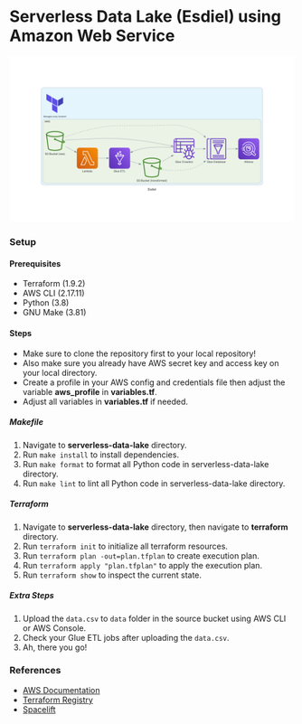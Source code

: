 # Serverless Data Lake (Esdiel) using Amazon Web Service

<p align="center">
  <a href="https://raw.githubusercontent.com/enchant3dmango/awesome/main/serverless-data-lake/files/esdiel.png">
    <picture>
      <source  srcset="./files/esdiel.png">
      <img alt="Esdiel Infrastructure" src="./files/esdiel.png">
    </picture>    
  </a>
</p>

### Setup
#### Prerequisites
- Terraform (1.9.2)
- AWS CLI (2.17.11)
- Python (3.8)
- GNU Make (3.81)

#### Steps
- Make sure to clone the repository first to your local repository!
- Also make sure you already have AWS secret key and access key on your local directory.
- Create a profile in your AWS config and credentials file then adjust the variable **aws_profile** in **variables.tf**.
- Adjust all variables in **variables.tf** if needed.

##### Makefile
1. Navigate to **serverless-data-lake** directory.
2. Run `make install` to install dependencies.
3. Run `make format` to format all Python code in serverless-data-lake directory.
4. Run `make lint` to lint all Python code in serverless-data-lake directory.

##### Terraform
1. Navigate to **serverless-data-lake** directory, then navigate to **terraform** directory.
2. Run `terraform init` to initialize all terraform resources.
3. Run `terraform plan -out=plan.tfplan` to create execution plan.
4. Run `terraform apply "plan.tfplan"` to apply the execution plan.
5. Run `terraform show` to inspect the current state.

##### Extra Steps
1. Upload the `data.csv` to `data` folder in the source bucket using AWS CLI or AWS Console.
2. Check your Glue ETL jobs after uploading the `data.csv`.
3. Ah, there you go!

### References
- [AWS Documentation](https://docs.aws.amazon.com/)
- [Terraform Registry](https://registry.terraform.io/)
- [Spacelift](https://docs.spacelift.io/vendors/terraform)
